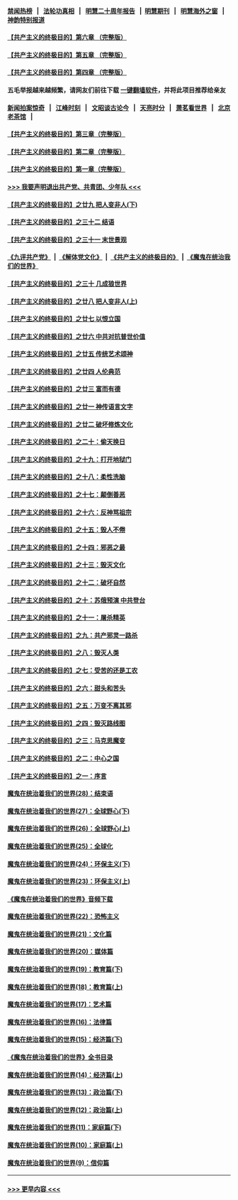 #### [禁闻热榜](热点新闻.md?=0)  &nbsp;&nbsp;|&nbsp;&nbsp; [法轮功真相](https://github.com/gfw-breaker/truth/blob/master/README.md?=0) &nbsp;&nbsp;|&nbsp;&nbsp; [明慧二十周年报告](https://github.com/gfw-breaker/mh-reports/blob/master/README.md?=0) &nbsp;&nbsp;|&nbsp;&nbsp;[明慧期刊](https://github.com/gfw-breaker/mh-qikan) &nbsp;&nbsp;|&nbsp;&nbsp; [明慧海外之窗](https://github.com/gfw-breaker/mh-news/blob/master/README.md?=0) &nbsp;&nbsp;|&nbsp;&nbsp; [神韵特别报道](https://github.com/gfw-breaker/mh-news/blob/master/shenyun.md?=0)
#### [【共产主义的终极目的】第六章 （完整版）](../pages/nsc422/n11428913.md?t=03051232) 
#### [【共产主义的终极目的】第五章 （完整版）](../pages/nsc422/n11428912.md?t=03051232) 
#### [【共产主义的终极目的】第四章 （完整版）](../pages/nsc422/n11428907.md?t=03051232) 
#### 五毛举报越来越频繁，请网友们前往下载 [一键翻墙软件](https://github.com/gfw-breaker/ssr-accounts)，并将此项目推荐给亲友
#### [新闻拍案惊奇](https://github.com/gfw-breaker/banned-news/blob/master/pages/link4.md) &nbsp;&nbsp;|&nbsp;&nbsp; [江峰时刻](https://github.com/gfw-breaker/banned-news/blob/master/pages/link4.md) &nbsp;&nbsp;|&nbsp;&nbsp; [文昭谈古论今](https://github.com/gfw-breaker/banned-news/blob/master/pages/link4.md) &nbsp;&nbsp;|&nbsp;&nbsp; [天亮时分](https://github.com/gfw-breaker/banned-news/blob/master/pages/link4.md) &nbsp;&nbsp;|&nbsp;&nbsp; [萧茗看世界](https://github.com/gfw-breaker/banned-news/blob/master/pages/link4.md) &nbsp;&nbsp;|&nbsp;&nbsp; [北京老茶馆](https://github.com/gfw-breaker/banned-news/blob/master/pages/link4.md) &nbsp;&nbsp;|&nbsp;&nbsp; 
#### [【共产主义的终极目的】第三章（完整版）](../pages/nsc422/n11428848.md?t=03051232) 
#### [【共产主义的终极目的】第二章（完整版）](../pages/nsc422/n11428831.md?t=03051232) 
#### [【共产主义的终极目的】第一章（完整版）](../pages/nsc422/n11417651.md?t=03051232) 
#### [>>> 我要声明退出共产党、共青团、少年队 <<<](https://github.com/begood0513/goodnews/blob/master/quit/letter.md) 
#### [【共产主义的终极目的】之廿九 把人变非人(下)](../pages/nsc422/n11344140.md?t=03051232) 
#### [【共产主义的终极目的】之三十二 结语](../pages/nsc422/n11360535.md?t=03051232) 
#### [【共产主义的终极目的】之三十一 末世景观](../pages/nsc422/n11351129.md?t=03051232) 
#### [《九评共产党》](https://github.com/begood0513/9ping.md/blob/master/README.md) &nbsp;|&nbsp; [《解体党文化》](../../../../jtdwh.md/blob/master/README.md)  &nbsp;|&nbsp; [《共产主义的终极目的》](../../../../gczydzjmd.md/blob/master/README.md) &nbsp;|&nbsp; [《魔鬼在统治我们的世界》](../../../../mgztzwmdsj.md/blob/master/README.md) 
#### [【共产主义的终极目的】之三十 几成狼世界](../pages/nsc422/n11348280.md?t=03051232) 
#### [【共产主义的终极目的】之廿八 把人变非人(上)](../pages/nsc422/n11340492.md?t=03051232) 
#### [【共产主义的终极目的】之廿七 以恨立国](../pages/nsc422/n11336944.md?t=03051232) 
#### [【共产主义的终极目的】之廿六 中共对抗普世价值](../pages/nsc422/n11324785.md?t=03051232) 
#### [【共产主义的终极目的】之廿五 传统艺术颂神](../pages/nsc422/n11296396.md?t=03051232) 
#### [【共产主义的终极目的】之廿四 人伦典范](../pages/nsc422/n11296397.md?t=03051232) 
#### [【共产主义的终极目的】之廿三 富而有德](../pages/nsc422/n11283598.md?t=03051232) 
#### [【共产主义的终极目的】之廿一 神传语言文字](../pages/nsc422/n11263265.md?t=03051232) 
#### [【共产主义的终极目的】之廿二 破坏修炼文化](../pages/nsc422/n11245728.md?t=03051232) 
#### [【共产主义的终极目的】之二十：偷天换日](../pages/nsc422/n11238846.md?t=03051232) 
#### [【共产主义的终极目的】之十九：打开地狱门](../pages/nsc422/n11206376.md?t=03051232) 
#### [【共产主义的终极目的】之十八：柔性洗脑](../pages/nsc422/n11199994.md?t=03051232) 
#### [【共产主义的终极目的】之十七：颠倒善恶](../pages/nsc422/n11179782.md?t=03051232) 
#### [【共产主义的终极目的】之十六：反神骂祖宗](../pages/nsc422/n11166798.md?t=03051232) 
#### [【共产主义的终极目的】之十五：毁人不倦](../pages/nsc422/n11166792.md?t=03051232) 
#### [【共产主义的终极目的】之十四：邪恶之最](../pages/nsc422/n11150249.md?t=03051232) 
#### [【共产主义的终极目的】之十三：毁灭文化](../pages/nsc422/n11135227.md?t=03051232) 
#### [【共产主义的终极目的】之十二：破坏自然](../pages/nsc422/n11135214.md?t=03051232) 
#### [【共产主义的终极目的】之十：苏俄预演 中共登台](../pages/nsc422/n11118424.md?t=03051232) 
#### [【共产主义的终极目的】之十一：屠杀精英](../pages/nsc422/n11118442.md?t=03051232) 
#### [【共产主义的终极目的】之九：共产邪灵一路杀](../pages/nsc422/n11114139.md?t=03051232) 
#### [【共产主义的终极目的】之八：毁灭人类](../pages/nsc422/n11108503.md?t=03051232) 
#### [【共产主义的终极目的】之七：受苦的还是工农](../pages/nsc422/n11101809.md?t=03051232) 
#### [【共产主义的终极目的】之六：甜头和苦头](../pages/nsc422/n11096971.md?t=03051232) 
#### [【共产主义的终极目的】之五：万变不离其邪](../pages/nsc422/n11091285.md?t=03051232) 
#### [【共产主义的终极目的】之四：毁灭路线图](../pages/nsc422/n11086284.md?t=03051232) 
#### [【共产主义的终极目的】之三：马克思魔变](../pages/nsc422/n11061941.md?t=03051232) 
#### [【共产主义的终极目的】之二：中心之国](../pages/nsc422/n11047728.md?t=03051232) 
#### [【共产主义的终极目的】之一：序言](../pages/nsc422/n11086077.md?t=03051232) 
#### [魔鬼在统治着我们的世界(28)：结束语](../pages/nsc422/n10936246.md?t=03051232) 
#### [魔鬼在统治着我们的世界(27)：全球野心(下)](../pages/nsc422/n10928319.md?t=03051232) 
#### [魔鬼在统治着我们的世界(26)：全球野心(上)](../pages/nsc422/n10900318.md?t=03051232) 
#### [魔鬼在统治着我们的世界(25)：全球化](../pages/nsc422/n10788205.md?t=03051232) 
#### [魔鬼在统治着我们的世界(24)：环保主义(下)](../pages/nsc422/n10695307.md?t=03051232) 
#### [魔鬼在统治着我们的世界(23)：环保主义(上)](../pages/nsc422/n10688613.md?t=03051232) 
#### [《魔鬼在统治着我们的世界》音频下载](../pages/nsc422/n10635553.md?t=03051232) 
#### [魔鬼在统治着我们的世界(22)：恐怖主义](../pages/nsc422/n10614727.md?t=03051232) 
#### [魔鬼在统治着我们的世界(21)：文化篇](../pages/nsc422/n10597706.md?t=03051232) 
#### [魔鬼在统治着我们的世界(20)：媒体篇](../pages/nsc422/n10586579.md?t=03051232) 
#### [魔鬼在统治着我们的世界(19)：教育篇(下)](../pages/nsc422/n10564808.md?t=03051232) 
#### [魔鬼在统治着我们的世界(18)：教育篇(上)](../pages/nsc422/n10526970.md?t=03051232) 
#### [魔鬼在统治着我们的世界(17)：艺术篇](../pages/nsc422/n10499093.md?t=03051232) 
#### [魔鬼在统治着我们的世界(16)：法律篇](../pages/nsc422/n10485969.md?t=03051232) 
#### [魔鬼在统治着我们的世界(15)：经济篇(下)](../pages/nsc422/n10469975.md?t=03051232) 
#### [《魔鬼在统治着我们的世界》全书目录](../pages/nsc422/n10464261.md?t=03051232) 
#### [魔鬼在统治着我们的世界(14)：经济篇(上)](../pages/nsc422/n10457370.md?t=03051232) 
#### [魔鬼在统治着我们的世界(13)：政治篇(下)](../pages/nsc422/n10448270.md?t=03051232) 
#### [魔鬼在统治着我们的世界(12)：政治篇(上)](../pages/nsc422/n10444576.md?t=03051232) 
#### [魔鬼在统治着我们的世界(11)：家庭篇(下)](../pages/nsc422/n10440961.md?t=03051232) 
#### [魔鬼在统治着我们的世界(10)：家庭篇(上)](../pages/nsc422/n10435448.md?t=03051232) 
#### [魔鬼在统治着我们的世界(9)：信仰篇](../pages/nsc422/n10432159.md?t=03051232) 

----
#### [ >>> 更早内容 <<< ](../indexes/nsc422-earlier.md)

